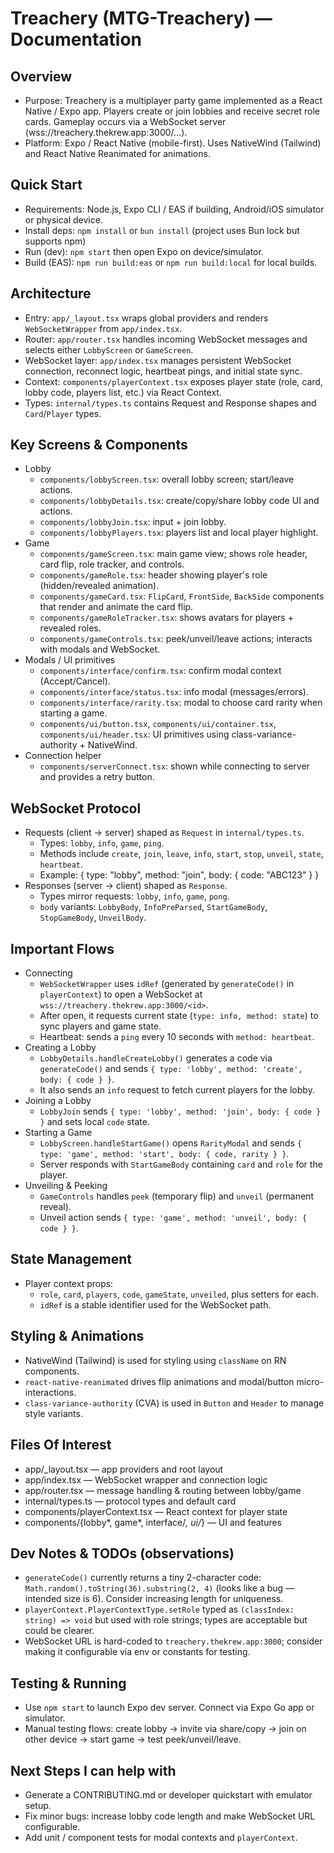 # Treachery (MTG-Treachery) — Documentation

## Overview
- Purpose: Treachery is a multiplayer party game implemented as a React Native / Expo app. Players create or join lobbies and receive secret role cards. Gameplay occurs via a WebSocket server (wss://treachery.thekrew.app:3000/...).
- Platform: Expo / React Native (mobile-first). Uses NativeWind (Tailwind) and React Native Reanimated for animations.

## Quick Start
- Requirements: Node.js, Expo CLI / EAS if building, Android/iOS simulator or physical device.
- Install deps: `npm install` or `bun install` (project uses Bun lock but supports npm)
- Run (dev): `npm start` then open Expo on device/simulator.
- Build (EAS): `npm run build:eas` or `npm run build:local` for local builds.

## Architecture
- Entry: `app/_layout.tsx` wraps global providers and renders `WebSocketWrapper` from `app/index.tsx`.
- Router: `app/router.tsx` handles incoming WebSocket messages and selects either `LobbyScreen` or `GameScreen`.
- WebSocket layer: `app/index.tsx` manages persistent WebSocket connection, reconnect logic, heartbeat pings, and initial state sync.
- Context: `components/playerContext.tsx` exposes player state (role, card, lobby code, players list, etc.) via React Context.
- Types: `internal/types.ts` contains Request and Response shapes and `Card`/`Player` types.

## Key Screens & Components
- Lobby
  - `components/lobbyScreen.tsx`: overall lobby screen; start/leave actions.
  - `components/lobbyDetails.tsx`: create/copy/share lobby code UI and actions.
  - `components/lobbyJoin.tsx`: input + join lobby.
  - `components/lobbyPlayers.tsx`: players list and local player highlight.
- Game
  - `components/gameScreen.tsx`: main game view; shows role header, card flip, role tracker, and controls.
  - `components/gameRole.tsx`: header showing player's role (hidden/revealed animation).
  - `components/gameCard.tsx`: `FlipCard`, `FrontSide`, `BackSide` components that render and animate the card flip.
  - `components/gameRoleTracker.tsx`: shows avatars for players + revealed roles.
  - `components/gameControls.tsx`: peek/unveil/leave actions; interacts with modals and WebSocket.
- Modals / UI primitives
  - `components/interface/confirm.tsx`: confirm modal context (Accept/Cancel).
  - `components/interface/status.tsx`: info modal (messages/errors).
  - `components/interface/rarity.tsx`: modal to choose card rarity when starting a game.
  - `components/ui/button.tsx`, `components/ui/container.tsx`, `components/ui/header.tsx`: UI primitives using class-variance-authority + NativeWind.
- Connection helper
  - `components/serverConnect.tsx`: shown while connecting to server and provides a retry button.

## WebSocket Protocol
- Requests (client -> server) shaped as `Request` in `internal/types.ts`.
  - Types: `lobby`, `info`, `game`, `ping`.
  - Methods include `create`, `join`, `leave`, `info`, `start`, `stop`, `unveil`, `state`, `heartbeat`.
  - Example: { type: "lobby", method: "join", body: { code: "ABC123" } }
- Responses (server -> client) shaped as `Response`.
  - Types mirror requests: `lobby`, `info`, `game`, `pong`.
  - `body` variants: `LobbyBody`, `InfoPreParsed`, `StartGameBody`, `StopGameBody`, `UnveilBody`.

## Important Flows
- Connecting
  - `WebSocketWrapper` uses `idRef` (generated by `generateCode()` in `playerContext`) to open a WebSocket at `wss://treachery.thekrew.app:3000/<id>`.
  - After open, it requests current state (`type: info, method: state`) to sync players and game state.
  - Heartbeat: sends a `ping` every 10 seconds with `method: heartbeat`.
- Creating a Lobby
  - `LobbyDetails.handleCreateLobby()` generates a code via `generateCode()` and sends `{ type: 'lobby', method: 'create', body: { code } }`.
  - It also sends an `info` request to fetch current players for the lobby.
- Joining a Lobby
  - `LobbyJoin` sends `{ type: 'lobby', method: 'join', body: { code } }` and sets local `code` state.
- Starting a Game
  - `LobbyScreen.handleStartGame()` opens `RarityModal` and sends `{ type: 'game', method: 'start', body: { code, rarity } }`.
  - Server responds with `StartGameBody` containing `card` and `role` for the player.
- Unveiling & Peeking
  - `GameControls` handles `peek` (temporary flip) and `unveil` (permanent reveal).
  - Unveil action sends `{ type: 'game', method: 'unveil', body: { code } }`.

## State Management
- Player context props:
  - `role`, `card`, `players`, `code`, `gameState`, `unveiled`, plus setters for each.
  - `idRef` is a stable identifier used for the WebSocket path.

## Styling & Animations
- NativeWind (Tailwind) is used for styling using `className` on RN components.
- `react-native-reanimated` drives flip animations and modal/button micro-interactions.
- `class-variance-authority` (CVA) is used in `Button` and `Header` to manage style variants.

## Files Of Interest
- app/_layout.tsx — app providers and root layout
- app/index.tsx — WebSocket wrapper and connection logic
- app/router.tsx — message handling & routing between lobby/game
- internal/types.ts — protocol types and default card
- components/playerContext.tsx — React context for player state
- components/{lobby*, game*, interface/*, ui/*} — UI and features

## Dev Notes & TODOs (observations)
- `generateCode()` currently returns a tiny 2-character code: `Math.random().toString(36).substring(2, 4)` (looks like a bug — intended size is 6). Consider increasing length for uniqueness.
- `playerContext.PlayerContextType.setRole` typed as `(classIndex: string) => void` but used with role strings; types are acceptable but could be clearer.
- WebSocket URL is hard-coded to `treachery.thekrew.app:3000`; consider making it configurable via env or constants for testing.

## Testing & Running
- Use `npm start` to launch Expo dev server. Connect via Expo Go app or simulator.
- Manual testing flows: create lobby -> invite via share/copy -> join on other device -> start game -> test peek/unveil/leave.

## Next Steps I can help with
- Generate a CONTRIBUTING.md or developer quickstart with emulator setup.
- Fix minor bugs: increase lobby code length and make WebSocket URL configurable.
- Add unit / component tests for modal contexts and `playerContext`.

